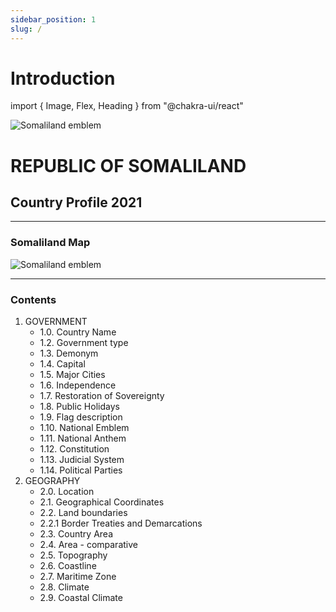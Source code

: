 ```yaml
---
sidebar_position: 1
slug: /
---
```


# Introduction

import { Image, Flex, Heading } from "@chakra-ui/react"

<Flex boxSize="xs" bg="red.200" justify="center" mb={12}>
  <Image   boxSize="250px"
    objectFit="cover" src="img/emblem.svg" alt="Somaliland emblem" />
</Flex>

<h1 style={{color:'red', extAlign: 'center'}}>REPUBLIC OF SOMALILAND</h1>
<h2 style={{color:'green', textAlign: 'center'}}>Country Profile 2021</h2>

---

### Somaliland Map

<Flex boxSize="xs" bg="red.200" justify="center" mb={12}>
  <Image      objectFit="cover" src="img/map1.jpg" alt="Somaliland emblem" />
</Flex>

---

### Contents

1. GOVERNMENT
   - 1.0. Country Name
   - 1.2. Government type
   - 1.3. Demonym
   - 1.4. Capital
   - 1.5. Major Cities
   - 1.6. Independence
   - 1.7. Restoration of Sovereignty
   - 1.8. Public Holidays
   - 1.9. Flag description
   - 1.10. National Emblem
   - 1.11. National Anthem
   - 1.12. Constitution
   - 1.13. Judicial System
   - 1.14. Political Parties
2. GEOGRAPHY
   - 2.0. Location
   - 2.1. Geographical Coordinates
   - 2.2. Land boundaries
   - 2.2.1 Border Treaties and Demarcations
   - 2.3. Country Area
   - 2.4. Area - comparative
   - 2.5. Topography
   - 2.6. Coastline
   - 2.7. Maritime Zone
   - 2.8. Climate
   - 2.9. Coastal Climate
